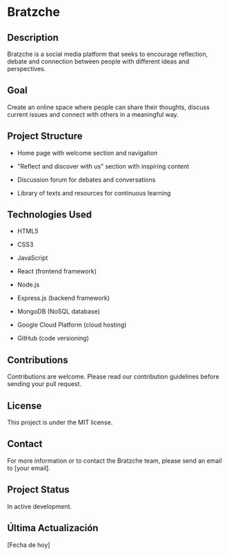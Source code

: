 # Bratzche

## Description

Bratzche is a social media platform that seeks to encourage reflection, debate and connection between people with different ideas and perspectives.

## Goal

Create an online space where people can share their thoughts, discuss current issues and connect with others in a meaningful way.

## Project Structure

* Home page with welcome section and navigation

* "Reflect and discover with us" section with inspiring content

* Discussion forum for debates and conversations

* Library of texts and resources for continuous learning

## Technologies Used

* HTML5

* CSS3

* JavaScript

* React (frontend framework)

* Node.js

* Express.js (backend framework)

* MongoDB (NoSQL database)

* Google Cloud Platform (cloud hosting)

* GitHub (code versioning)

## Contributions

Contributions are welcome. Please read our contribution guidelines before sending your pull request.

## License

This project is under the MIT license.

## Contact

For more information or to contact the Bratzche team, please send an email to [your email].

## Project Status

In active development.

## Última Actualización

[Fecha de hoy]
